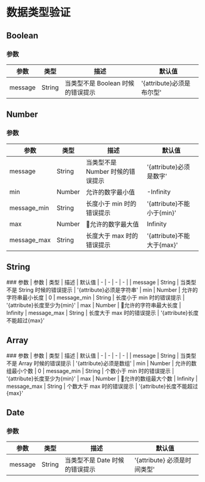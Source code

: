 # 数据类型验证




## Boolean

<types-boolean />

### 参数
| 参数 | 类型 | 描述 | 默认值
| - | - | - | - |
| message | String | 当类型不是 Boolean 时候的错误提示 | '{attribute}必须是布尔型'


## Number

<types-number />

### 参数
| 参数 | 类型 | 描述 | 默认值
| - | - | - | - |
| message | String | 当类型不是 Number 时候的错误提示 | '{attribute}必须是数字'
| min | Number | 允许的数字最小值 | -Infinity
| message_min | String | 长度小于 min 时的错误提示 | '{attribute}不能小于{min}'
| max | Number | 允许的数字最大值 | Infinity
| message_max | String | 长度大于 max 时的错误提示 | '{attribute}不能大于{max}'

## String
<types-string />
### 参数
| 参数 | 类型 | 描述 | 默认值
| - | - | - | - |
| message | String | 当类型不是 String 时候的错误提示 | '{attribute}必须是字符串'
| min | Number | 允许的字符串最小长度 | 0
| message_min | String | 长度小于 min 时的错误提示 | '{attribute}长度至少为{min}'
| max | Number | 允许的字符串最大长度 | Infinity
| message_max | String | 长度大于 max 时的错误提示 | '{attribute}长度不能超过{max}'

## Array
<types-array />
### 参数
| 参数 | 类型 | 描述 | 默认值
| - | - | - | - |
| message | String | 当类型不是 Array 时候的错误提示 | '{attribute}必须是数组'
| min | Number | 允许的数组最小个数 | 0
| message_min | String | 个数小于 min 时的错误提示 | '{attribute}长度至少为{min}'
| max | Number | 允许的数组最大个数 | Infinity
| message_max | String | 个数大于 max 时的错误提示 | '{attribute}长度不能超过{max}'

## Date
<types-date />

### 参数
| 参数 | 类型 | 描述 | 默认值
| - | - | - | - |
| message | String | 当类型不是 Date 时候的错误提示 | '{attribute} 必须是时间类型'
